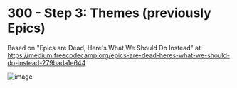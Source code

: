 # 300 - Step 3: Themes (previously Epics)

Based on "Epics are Dead, Here's What We Should Do Instead" at https://medium.freecodecamp.org/epics-are-dead-heres-what-we-should-do-instead-279bada1e644

![image](https://user-images.githubusercontent.com/1499433/220880457-99084467-5a51-4960-9ece-155f3a409cb7.png)
